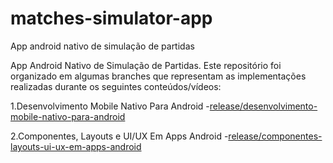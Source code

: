 # matches-simulator-app
App android nativo de simulação de partidas

App Android Nativo de Simulação de Partidas. Este repositório foi organizado em algumas branches que representam as implementações realizadas durante os seguintes conteúdos/vídeos:

1.Desenvolvimento Mobile Nativo Para Android
   -[release/desenvolvimento-mobile-nativo-para-android](release/desenvolvimento-mobile-nativo-para-android)

2.Componentes, Layouts e UI/UX Em Apps Android
   -[release/componentes-layouts-ui-ux-em-apps-android](release/componentes-layout-ui-ux-em-apps-android)
